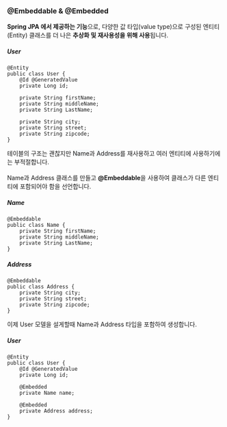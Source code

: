 ### @Embeddable & @Embedded
<b>Spring JPA 에서 제공하는 기능</b>으로, 다양한 값 타입(value type)으로 구성된 엔티티(Entity) 클래스를 더 나은 <b>추상화 및 재사용성을 위해 사용</b>됩니다.

##### User
~~~
@Entity
public class User {
    @Id @GeneratedValue
    private Long id;

    private String firstName;
    private String middleName;
    private String LastName;

    private String city;
    private String street;
    private String zipcode;
}
~~~

 테이블의 구조는 괜찮지만  <span style='background-color:#f6f9fa'>Name</span>과  <span style='background-color:#f6f9fa'>Address</span>를 재사용하고 여러 엔티티에 사용하기에는 부적절합니다.  
<br>
Name과 Address 클래스를 만들고 <b>@Embeddable</b>을 사용하여 클래스가 다른 엔티티에 포함되어야 함을 선언합니다.

##### Name
~~~
@Embeddable
public class Name {
    private String firstName;
    private String middleName;
    private String LastName;
}
~~~

##### Address
~~~
@Embeddable
public class Address {
    private String city;
    private String street;
    private String zipcode;
}
~~~

이제 User 모델을 설게할때 Name과 Address 타입을 포함하여 생성합니다.

##### User
~~~
@Entity
public class User {
    @Id @GeneratedValue
    private Long id;
    
    @Embedded
    private Name name;
    
    @Embedded
    private Address address;
}
~~~
